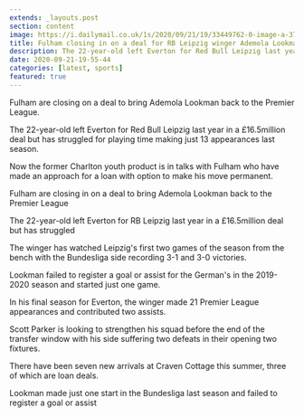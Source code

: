 ```yaml
---
extends: _layouts.post
section: content
image: https://i.dailymail.co.uk/1s/2020/09/21/19/33449762-0-image-a-37_1600714434167.jpg 
title: Fulham closing in on a deal for RB Leipzig winger Ademola Lookman 
description: The 22-year-old left Everton for Red Bull Leipzig last year in a £16.5million deal but has struggled for playing time making just 13 appearances last season. 
date: 2020-09-21-19-55-44 
categories: [latest, sports] 
featured: true 
--- 
```

Fulham are closing on a deal to bring Ademola Lookman back to the Premier League.

The 22-year-old left Everton for Red Bull Leipzig last year in a £16.5million deal but has struggled for playing time making just 13 appearances last season.

Now the former Charlton youth product is in talks with Fulham who have made an approach for a loan with option to make his move permanent.

Fulham are closing in on a deal to bring Ademola Lookman back to the Premier League

The 22-year-old left Everton for RB Leipzig last year in a £16.5million deal but has struggled

The winger has watched Leipzig's first two games of the season from the bench with the Bundesliga side recording 3-1 and 3-0 victories.

Lookman failed to register a goal or assist for the German's in the 2019-2020 season and started just one game.

In his final season for Everton, the winger made 21 Premier League appearances and contributed two assists.

Scott Parker is looking to strengthen his squad before the end of the transfer window with his side suffering two defeats in their opening two fixtures.

There have been seven new arrivals at Craven Cottage this summer, three of which are loan deals. 

Lookman made just one start in the Bundesliga last season and failed to register a goal or assist


